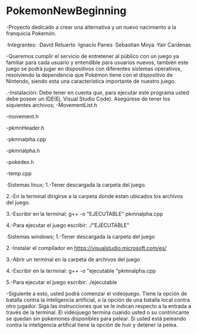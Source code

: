 # PokemonNewBeginning
-Proyecto dedicado a crear una alternativa y un nuevo nacimiento a la franquicia Pokemón.

·Integrantes:
·David Retuerto
·Ignacio Panes
·Sebastian Moya
·Yair Cardenas

-Queremos cumplir el servicio de entretener al público con un juego ya familiar para cada usuario y entendible para usuarios nuevos, también este juego se 
podrá jugar en dispositivos con diferentes sistemas operativos, resolviendo la dependencia que Pokémon tiene con el dispositivo de Nintendo, siendo esta una 
característica importante de nuestro juego.

.-Instalación:
Debe tener en cuenta que, para ejecutar este programa usted debe poseer un IDE(Ej. Visual Studio Code).
Asegúrese de tener los siquientes archivos;
-MovementList.h

-movement.h

-pkmnHeader.h

-pkmnalpha.cpp

-pkmnalpha.h

-pokedex.h

-temp.cpp

·Sistemas linux;
1.-Tener descargada la carpeta del juego.

2.-En la terminal dirigirse a la carpeta donde estan ubicados los archivos del juego.

3.-Escribir en la terminal: g++ -o "EJECUTABLE" pkmnalpha.cpp

4.-Para ejecutar el juego escribir: ./"EJECUTABLE"

·Sistemas windows;
1.-Tener descargada la carpeta del juego

2.-Instalar el compilador en https://visualstudio.microsoft.com/es/

3.-Abrir un terminal en la carpeta de archivos del juego

4.-Escribir en la terminal: g++ -o "ejecutable "pkmnalpha.cpp

5.-Para ejecutar el juego escribir:  ./ejecutable

-Siguiente a esto, usted podrá comenzar el videojuego. Tiene la opción de batalla contra la inteligencia artificial, o la opción de una batalla local contra
otro jugador. Siga las instrucciones que se le indican respecto a la entrada a través de la terminal. El videojuego termina cuando usted o su contrincante se quedan sin pokemones disponibles para pelear. Si usted está peleando contra la inteligencia artifical tiene la opción de huir y detener la pelea.
